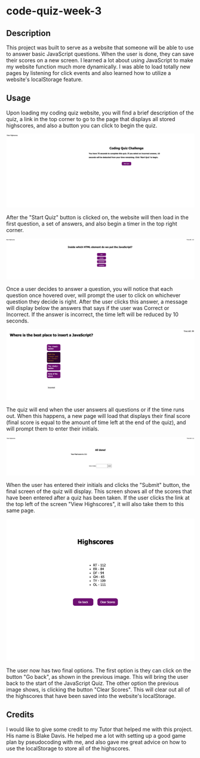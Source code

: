 # code-quiz-week-3

## Description

This project was built to serve as a website that someone will be able to use to answer basic JavaScript questions. When the user is done, they can save their scores on a new screen. I learned a lot about using JavaScript to make my website function much more dynamically. I was able to load totally new pages by listening for click events and also learned how to utilize a website's localStorage feature.

## Usage

Upon loading my coding quiz website, you will find a brief description of the quiz, a link in the top corner to go to the page that displays all stored highscores, and also a button you can click to begin the quiz.

![website home screen](./assets/images/page-load.png)

After the "Start Quiz" button is clicked on, the website will then load in the first question, a set of answers, and also begin a timer in the top right corner.

![view of questions and timer](./assets/images/questions.png)

Once a user decides to answer a question, you will notice that each question once hovered over, will prompt the user to click on whichever question they decide is right. After the user clicks this answer, a message will display below the answers that says if the user was Correct or Incorrect. If the answer is incorrect, the time left will be reduced by 10 seconds.

![message displaying incorrect after answer](./assets/images/incorrect.png)

The quiz will end when the user answers all questions or if the time runs out. When this happens, a new page will load that displays their final score (final score is equal to the amount of time left at the end of the quiz), and will prompt them to enter their initials.

![end of quiz screen and enter initials prompt](./assets/images/all-done.png)

When the user has entered their initials and clicks the "Submit" button, the final screen of the quiz will display. This screen shows all of the scores that have been entered after a quiz has been taken. If the user clicks the link at the top left of the screen "View Highscores", it will also take them to this same page.

![display of all entered quiz scores](./assets/images/highscores.png)

The user now has two final options. The first option is they can click on the button "Go back", as shown in the previous image. This will bring the user back to the start of the JavaScript Quiz. The other option the previous image shows, is clicking the button "Clear Scores". This will clear out all of the highscores that have been saved into the website's localStorage.



## Credits

I would like to give some credit to my Tutor that helped me with this project. His name is Blake Davis. He helped me a lot with setting up a good game plan by pseudocoding with me, and also gave me great advice on how to use the localStorage to store all of the highscores.